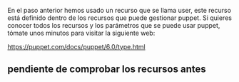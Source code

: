 En el paso anterior hemos usado un recurso que se llama user, este recurso está definido dentro de los recursos que puede gestionar puppet. Si quieres conocer todos los recursos y los parámetros que se puede usar puppet, tómate unos minutos para visitar la siguiente web:

https://puppet.com/docs/puppet/6.0/type.html

## pendiente de comprobar los recursos antes
